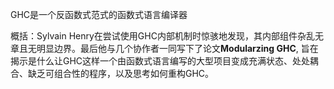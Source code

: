 GHC是一个反函数式范式的函数式语言编译器

概括：Sylvain Henry在尝试使用GHC内部机制时惊骇地发现，其内部组件杂乱无章且无明显边界。最后他与几个协作者一同写下了论文**Modularzing GHC**, 旨在揭示是什么让GHC这样一个由函数式语言编写的大型项目变成充满状态、处处耦合、缺乏可组合性的程序，以及思考如何重构GHC。

